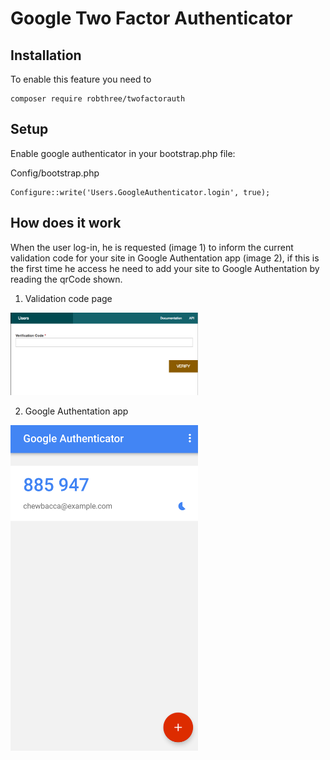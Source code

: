Google Two Factor Authenticator
===============================

Installation
------------
To enable this feature you need to

```
composer require robthree/twofactorauth
```

Setup
-----

Enable google authenticator in your bootstrap.php file:

Config/bootstrap.php
```
Configure::write('Users.GoogleAuthenticator.login', true);
```

How does it work
----------------
When the user log-in, he is requested (image 1) to inform the current validation
code for your site in Google Authentation app (image 2), if this is the first 
time he access he need to add your site to Google Authentation by reading
the qrCode shown.

1) Validation code page

<img src="GoogleAuthenticator/NextLogin.png?raw=true" width="300"/>

2) Google Authentation app

<img src="GoogleAuthenticator/App.png?raw=true" width="300"/>

